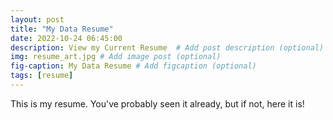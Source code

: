 ```yaml
---
layout: post
title: "My Data Resume"
date: 2022-10-24 06:45:00
description: View my Current Resume  # Add post description (optional)
img: resume_art.jpg # Add image post (optional)
fig-caption: My Data Resume # Add figcaption (optional)
tags: [resume]
---
```


This is my resume. You've probably seen it already, but if not, here it is!

<object data="../assets/docs/Jeff-Wigington-Data-Resume-ATS.pdf" width="1000" height="1000" type='application/pdf'></object>


<!-- This is my Canva Resume
<div style="position: relative; width: 100%; height: 0; padding-top: 129.4118%;
 padding-bottom: 0; box-shadow: 0 2px 8px 0 rgba(63,69,81,0.16); margin-top: 1.6em; margin-bottom: 0.9em; overflow: hidden;
 border-radius: 8px; will-change: transform;">
  <iframe loading="lazy" style="position: absolute; width: 100%; height: 100%; top: 0; left: 0; border: none; padding: 0;margin: 0;"
    src="https:&#x2F;&#x2F;www.canva.com&#x2F;design&#x2F;DAFMQEyJ5Rk&#x2F;view?embed" allowfullscreen="allowfullscreen" allow="fullscreen">
  </iframe>
</div>
<a href="https:&#x2F;&#x2F;www.canva.com&#x2F;design&#x2F;DAFMQEyJ5Rk&#x2F;view?utm_content=DAFMQEyJ5Rk&amp;utm_campaign=designshare&amp;utm_medium=embeds&amp;utm_source=link" target="_blank" rel="noopener">Jeff Wigington Data Resume</a> by Jeffrey Wigington
-->
